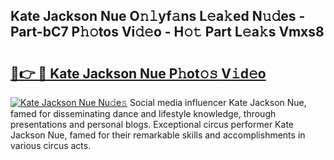 ## Kate Jackson Nue O𝚗𝚕yf𝚊ns L𝚎a𝚔ed N𝚞𝚍es - Part-bC7 P𝚑𝚘tos Vi𝚍𝚎o - H𝚘𝚝 Part L𝚎a𝚔s Vmxs8

# <h2><a href="http://kf169c.oniu.top/?m=Kate+Jackson+Nue">🔗👉 🔴 Kate Jackson Nue P𝚑ot𝚘𝚜 V𝚒d𝚎o</a></h2>

[![Kate Jackson Nue Nu𝚍e𝚜](https://i.imgur.com/0qMVB7G.gif)](http://kf169c.oniu.top/?m=Kate+Jackson+Nue)
Social media influencer Kate Jackson Nue, famed for disseminating dance and lifestyle knowledge, through presentations and personal blogs. Exceptional circus performer Kate Jackson Nue, famed for their remarkable skills and accomplishments in various circus acts.  
